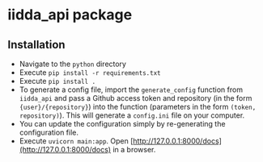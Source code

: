 # iidda_api package

## Installation

* Navigate to the `python` directory
* Execute `pip install -r requirements.txt`
* Execute `pip install .`
* To generate a config file, import the `generate_config` function from `iidda_api` and pass a Github access token and repository (in the form `{user}/{repository}`) into the function (parameters in the form `(token, repository)`). This will generate a `config.ini` file on your computer.
* You can update the configuration simply by re-generating the configuration file.
* Execute `uvicorn main:app`. Open [http://127.0.0.1:8000/docs](http://127.0.0.1:8000/docs) in a browser.
